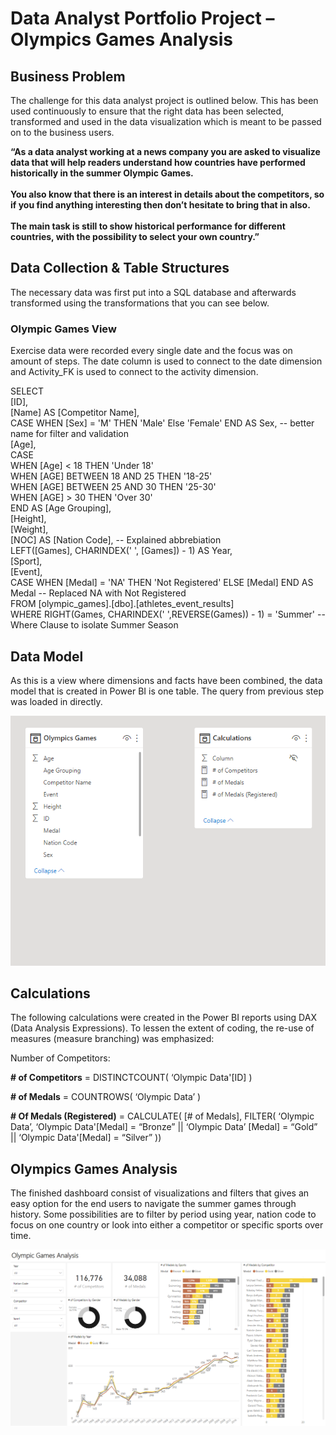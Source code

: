 # Data Analyst Portfolio Project – Olympics Games Analysis

## Business Problem

The challenge for this data analyst project is outlined below. This has been used continuously to ensure that the right data has been selected, transformed and used in the data visualization which is meant to be passed on to the business users.

**“As a data analyst working at a news company you are asked to visualize data that will help readers understand how countries have performed historically in the summer Olympic Games.
<br />
<br />
You also know that there is an interest in details about the competitors, so if you find anything interesting then don’t hesitate to bring that in also.
<br />
<br />
The main task is still to show historical performance for different countries, with the possibility to select your own country.”**

## Data Collection & Table Structures
The necessary data was first put into a SQL database and afterwards transformed using the transformations that you can see below.

### Olympic Games View
Exercise data were recorded every single date and the focus was on amount of steps. The date column is used to connect to the date dimension and Activity_FK is used to connect to the activity dimension.

SELECT <br />
	[ID], <br />
	[Name] AS [Competitor Name], <br />
	CASE WHEN [Sex] = 'M' THEN 'Male' Else 'Female' END AS Sex, -- better name for filter and validation <br />
	[Age], <br />
	CASE <br />
		WHEN [Age] < 18 THEN 'Under 18' <br />
		WHEN [AGE] BETWEEN 18 AND 25 THEN '18-25' <br />
		WHEN [AGE] BETWEEN 25 AND 30 THEN '25-30' <br />
		WHEN [AGE] > 30 THEN 'Over 30' <br />
	END AS [Age Grouping], <br />
	[Height], <br />
	[Weight], <br />
	[NOC] AS [Nation Code], -- Explained abbrebiation <br />
	LEFT([Games], CHARINDEX(' ', [Games]) - 1) AS Year, <br />
	[Sport], <br />
	[Event], <br />
	CASE WHEN [Medal] = 'NA' THEN 'Not Registered' ELSE [Medal] END AS Medal  -- Replaced NA with Not Registered <br />
FROM [olympic_games].[dbo].[athletes_event_results] <br />
WHERE RIGHT(Games, CHARINDEX(' ',REVERSE(Games)) - 1) = 'Summer'  -- Where Clause to isolate Summer Season <br />
    
## Data Model

As this is a view where dimensions and facts have been combined, the data model that is created in Power BI is one table. The query from previous step was loaded in directly.

![GitHub Fact_Exercise](/images/Data_Model.PNG)

## Calculations

The following calculations were created in the Power BI reports using DAX (Data Analysis Expressions). To lessen the extent of coding, the re-use of measures (measure branching) was emphasized:

Number of Competitors: 

**# of Competitors** = DISTINCTCOUNT( ‘Olympic Data'[ID] )

**# of Medals** = COUNTROWS( ‘Olympic Data’ )

**# Of Medals (Registered)** = CALCULATE( [# of Medals], FILTER( ‘Olympic Data’, ‘Olympic Data'[Medal] = “Bronze” || ‘Olympic Data’ [Medal] = “Gold” || ‘Olympic Data'[Medal] = “Silver” ))


## Olympics Games Analysis

The finished dashboard consist of visualizations and filters that gives an easy option for the end users to navigate the summer games through history. Some possibilities are to filter by period using year, nation code to focus on one country or look into either a competitor or specific sports over time.


![GitHub Fact_Exercise](/images/Olympic_games_analysis.PNG)

